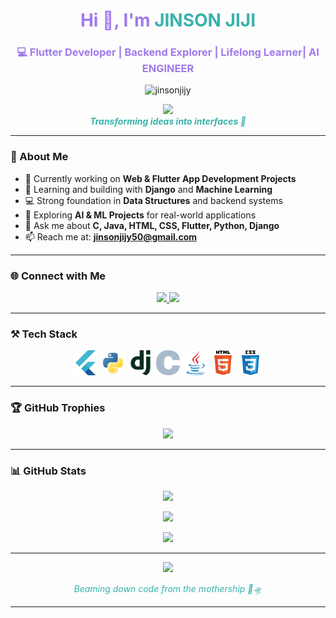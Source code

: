 <h1 align="center" style="color:#9f7aea;">Hi 👋, I'm <span style="color:#38b2ac;">JINSON JIJI</span></h1>
<h3 align="center" style="color:#9f7aea;">💻 Flutter Developer | Backend Explorer | Lifelong Learner| AI ENGINEER</h3>

<p align="center">
  <img src="https://komarev.com/ghpvc/?username=jinsonjijy&label=Profile%20views&color=38b2ac&style=flat" alt="jinsonjijy" />
</p>

<div align="center">
  <img src="https://media4.giphy.com/media/v1.Y2lkPTc5MGI3NjExNXQ0YXV6cjV0NnVkank2dncyZmFxcGowMmUzazkwdG12amo1dGt4biZlcD12MV9pbnRlcm5hbF9naWZfYnlfaWQmY3Q9Zw/3o6ZthN78IMK97FVvi/giphy.gif" width="300" />
  <br />
  <strong><i style="color:#38b2ac;">Transforming ideas into interfaces 🚀</i></strong>
</div>

---

### 🧠 About Me

- 🔭 Currently working on **Web & Flutter App Development Projects**
- 🌱 Learning and building with **Django** and **Machine Learning**
- 💻 Strong foundation in **Data Structures** and backend systems
- 🤖 Exploring **AI & ML Projects** for real-world applications
- 💬 Ask me about **C, Java, HTML, CSS, Flutter, Python, Django**
- 📫 Reach me at: **jinsonjijy50@gmail.com**

---

### 🌐 Connect with Me
<p align="center">
  <a href="mailto:jinsonjijy50@gmail.com">
    <img src="https://img.shields.io/badge/Gmail-000000?style=for-the-badge&logo=gmail&logoColor=38b2ac"/>
  </a>
  <a href="https://www.linkedin.com/in/jinsonjijy/" target="_blank">
    <img src="https://img.shields.io/badge/LinkedIn-000000?style=for-the-badge&logo=linkedin&logoColor=9f7aea"/>
  </a>
</p>

---

### ⚒️ Tech Stack

<p align="center">
  <img src="https://raw.githubusercontent.com/devicons/devicon/master/icons/flutter/flutter-original.svg" alt="Flutter" width="40" height="40"/>
  <img src="https://raw.githubusercontent.com/devicons/devicon/master/icons/python/python-original.svg" alt="Python" width="40" height="40"/>
  <img src="https://raw.githubusercontent.com/devicons/devicon/master/icons/django/django-plain.svg" alt="Django" width="40" height="40"/>
  <img src="https://raw.githubusercontent.com/devicons/devicon/master/icons/c/c-original.svg" alt="C" width="40" height="40"/>
  <img src="https://raw.githubusercontent.com/devicons/devicon/master/icons/java/java-original.svg" alt="Java" width="40" height="40"/>
  <img src="https://raw.githubusercontent.com/devicons/devicon/master/icons/html5/html5-original-wordmark.svg" alt="HTML" width="40" height="40"/>
  <img src="https://raw.githubusercontent.com/devicons/devicon/master/icons/css3/css3-original-wordmark.svg" alt="CSS" width="40" height="40"/>
</p>

---

### 🏆 GitHub Trophies
<p align="center">
  <img src="https://github-profile-trophy.vercel.app/?username=jinsonjijy&theme=darkhub&title=Followers,Stars,Commits,Repositories&margin-w=10&no-frame=true" />
</p>

---

### 📊 GitHub Stats
<p align="center">
  <img src="https://github-readme-stats.vercel.app/api?username=jinsonjijy&show_icons=true&theme=tokyonight&title_color=9f7aea&icon_color=38b2ac" />
</p>

<p align="center">
  <img src="https://github-readme-stats.vercel.app/api/top-langs/?username=jinsonjijy&layout=compact&theme=tokyonight&title_color=9f7aea" />
</p>

<p align="center">
  <img src="https://github-readme-streak-stats.herokuapp.com/?user=jinsonjijy&theme=tokyonight" />
</p>

---

<div align="center">
  <img src="https://media4.giphy.com/media/v1.Y2lkPTc5MGI3NjExczQzaGhhZ3hlNDYyYTl0NmN0dW0xMnNmMDAybDcycHo1ZnU3czdvYSZlcD12MV9pbnRlcm5hbF9naWZfYnlfaWQmY3Q9Zw/XZWqg4kNrBXj1nebS5/giphy.gif" width="300" />
  <p><i style="color:#38b2ac;">Beaming down code from the mothership 👾🛸</i></p>
</div>

---
<!---
Jinsonjijy/Jinsonjijy is a ✨ special ✨ repository because its `README.md` appears on your GitHub profile.
--->

